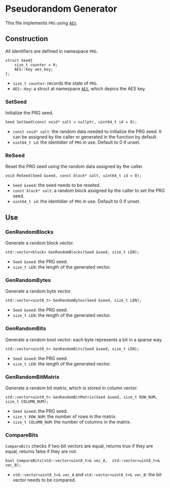 # Pseudorandom Generator
This file implements `PRG` using [`AES`](./aes.md). 


## Construction
All identifiers are defined in namespace `PRG`.

```
struct Seed{ 
    size_t counter = 0; 
    AES::Key aes_key;
};
```
* `size_t counter`: records the state of `PRG`.
* `AES::Key`: a struct at namespace [`AES`](./aes.md), which depics the AES key.

### SetSeed
Initialize the PRG seed.
```
Seed SetSeed(const void* salt = nullptr, uint64_t id = 0);
```
* `const void* salt`: the random data needed to initialize the PRG seed. It can be assigned by the caller or generated in the function by default.
* `uint64_t id`: the identidier of `PRG` in use. Default to 0 if unset.

### ReSeed
Reset the PRG seed using the random data assigned by the caller.
```
void ReSeed(Seed &seed, const block* salt, uint64_t id = 0);
```
* `Seed &seed`: the seed needs to be reseted.
* `const block* salt`: a random block assigned by the caller to set the PRG seed.
* `uint64_t id`: the identidier of `PRG` in use. Default to 0 if unset.


## Use 
### GenRandomBlocks
Generate a random block vector.
```
std::vector<block> GenRandomBlocks(Seed &seed, size_t LEN);
```
* `Seed &seed`: the PRG seed.
* `size_t LEN`: the length of the generated vector. 

### GenRandomBytes
Generate a random byte vector.
```
std::vector<uint8_t> GenRandomBytes(Seed &seed, size_t LEN);
```
* `Seed &seed`: the PRG seed.
* `size_t LEN`: the length of the generated vector.

### GenRandomBits 
Generate a random bool vector: each byte represents a bit in a sparse way.
```
std::vector<uint8_t> GenRandomBits(Seed &seed, size_t LEN);
```
* `Seed &seed`: the PRG seed.
* `size_t LEN`: the length of the generated vector.

### GenRandomBitMatrix
Generate a random bit matrix, which is stored in column vector.
```
std::vector<uint8_t> GenRandomBitMatrix(Seed &seed, size_t ROW_NUM, size_t COLUMN_NUM);
```
* `Seed &seed`: the PRG seed.
* `size_t ROW_NUM`: the number of rows in the matrix.
* `size_t COLUMN_NUM`: the number of columns in the matrix.

### CompareBits
`CompareBits` checks if two bit vectors are equal, returns true if they are equal, returns false if they are not.
```
bool CompareBits(std::vector<uint8_t>& vec_A,  std::vector<uint8_t>& vec_B);
```
* `std::vector<uint8_t>& vec_A` and `std::vector<uint8_t>& vec_B`: the bit vector needs to be compared.
